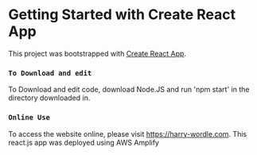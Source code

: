 # Getting Started with Create React App

This project was bootstrapped with [Create React App](https://github.com/facebook/create-react-app).

### `To Download and edit`

To Download and edit code, download Node.JS and run 'npm start' in the directory downloaded in.

### `Online Use`

To access the website online, please visit https://harry-wordle.com. This react.js app was deployed using AWS Amplify
